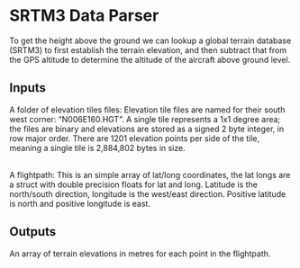 # SRTM3 Data Parser 
To get the height above the ground we can lookup a global terrain database (SRTM3)
to first establish the terrain elevation, and then subtract that from the GPS altitude to
determine the altitude of the aircraft above ground level.

## Inputs
A folder of elevation tiles files: Elevation tile files are named for their south west corner:
“N006E160.HGT”. A single tile represents a 1x1 degree area; the files are binary and
elevations are stored as a signed 2 byte integer, in row major order. There are 1201 elevation
points per side of the tile, meaning a single tile is 2,884,802 bytes in size. <br><br>

A flightpath: This is an simple array of lat/long coordinates, the lat longs are a struct with
double precision floats for lat and long. Latitude is the north/south direction, longitude is the
west/east direction. Positive latitude is north and positive longitude is east.

## Outputs
An array of terrain elevations in metres for each point in the flightpath.
